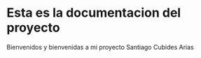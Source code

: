 # Esta es la documentacion del proyecto

Bienvenidos y bienvenidas a mi proyecto
Santiago Cubides Arias